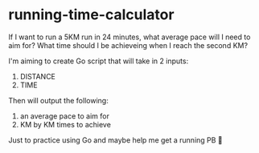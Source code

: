 # running-time-calculator

If I want to run a 5KM run in 24 minutes, what average pace will I need to aim for? What time should I be achieveing when I reach the second KM? 

I'm aiming to create Go script that will take in 2 inputs: 
1. DISTANCE 
1. TIME

Then will output the following: 
1. an average pace to aim for
1. KM by KM times to achieve

Just to practice using Go and maybe help me get a running PB 👀
